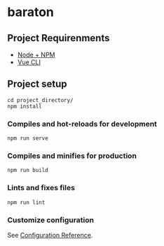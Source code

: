 # baraton

## Project Requirenments
<ul>
    <li><a href="https://nodejs.org/es/download/"> Node + NPM </a></li>
    <li><a href="https://cli.vuejs.org/guide/installation.html"> Vue CLI </a></li>
</ul>

## Project setup
```
cd project_directory/
npm install
```

### Compiles and hot-reloads for development
```
npm run serve
```

### Compiles and minifies for production
```
npm run build
```

### Lints and fixes files
```
npm run lint
```

### Customize configuration
See [Configuration Reference](https://cli.vuejs.org/config/).
